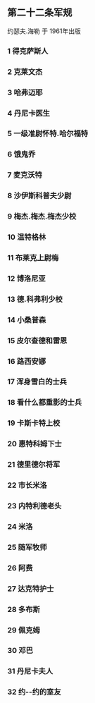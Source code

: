 ## 第二十二条军规
约瑟夫.海勒  于 1961年出版

### 1 得克萨斯人

### 2 克莱文杰

### 3 哈弗迈耶

### 4 丹尼卡医生

### 5 一级准尉怀特.哈尔福特

### 6 饿鬼乔

### 7 麦克沃特

### 8 沙伊斯科普夫少尉

### 9 梅杰.梅杰.梅杰少校

### 10 温特格林

### 11 布莱克上尉梅

### 12 博洛尼亚

### 13 德.科弗利少校

### 14 小桑普森

### 15 皮尔查德和雷恩

### 16 路西安娜

### 17 浑身雪白的士兵

### 18 看什么都重影的士兵

### 19 卡斯卡特上校

### 20 惠特科姆下士

### 21 德里德尔将军

### 22 市长米洛

### 23 内特利德老头

### 24 米洛

### 25 随军牧师

### 26 阿费

### 27 达克特护士

### 28 多布斯

### 29 佩克姆

### 30 邓巴

### 31 丹尼卡夫人

### 32 约--约的室友
